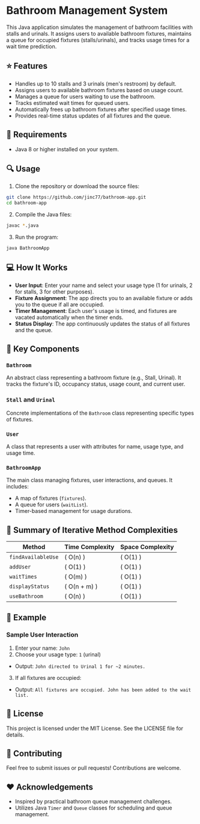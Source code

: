 # Bathroom Management System

This Java application simulates the management of bathroom facilities with stalls and urinals. It assigns users to available bathroom fixtures, maintains a queue for occupied fixtures (stalls/urinals), and tracks usage times for a wait time prediction.

## ⭐ Features
- Handles up to 10 stalls and 3 urinals (men's restroom) by default.
- Assigns users to available bathroom fixtures based on usage count.
- Manages a queue for users waiting to use the bathroom.
- Tracks estimated wait times for queued users.
- Automatically frees up bathroom fixtures after specified usage times.
- Provides real-time status updates of all fixtures and the queue.

## 🚧 Requirements
- Java 8 or higher installed on your system.

## 🔍 Usage
1. Clone the repository or download the source files:
```bash
git clone https://github.com/jinc77/bathroom-app.git
cd bathroom-app
```

2. Compile the Java files:
```bash
javac *.java
```

3. Run the program:
```bash
java BathroomApp
```

## 💻 How It Works
- **User Input**: Enter your name and select your usage type (1 for urinals, 2 for stalls, 3 for other purposes).
- **Fixture Assignment**: The app directs you to an available fixture or adds you to the queue if all are occupied.
- **Timer Management**: Each user's usage is timed, and fixtures are vacated automatically when the timer ends.
- **Status Display**: The app continuously updates the status of all fixtures and the queue.

## 🌟 Key Components
### `Bathroom`
An abstract class representing a bathroom fixture (e.g., Stall, Urinal). It tracks the fixture's ID, occupancy status, usage count, and current user.

### `Stall` and `Urinal`
Concrete implementations of the `Bathroom` class representing specific types of fixtures.

### `User`
A class that represents a user with attributes for name, usage type, and usage time.

### `BathroomApp`
The main class managing fixtures, user interactions, and queues. It includes:
- A map of fixtures (`fixtures`).
- A queue for users (`waitList`).
- Timer-based management for usage durations.

## 🔄 Summary of Iterative Method Complexities
| Method             | Time Complexity  | Space Complexity |
|--------------------|------------------|------------------|
| `findAvailableUse` | \( O(n) \)       | \( O(1) \)       |
| `addUser`          | \( O(1) \)       | \( O(1) \)       |
| `waitTimes`        | \( O(m) \)       | \( O(1) \)       |
| `displayStatus`    | \( O(n + m) \)   | \( O(1) \)       |
| `useBathroom`      | \( O(n) \)       | \( O(1) \)       |

## 💾 Example
### Sample User Interaction
1. Enter your name: `John`
2. Choose your usage type: `1` (urinal)
- Output: `John directed to Urinal 1 for ~2 minutes.`
3. If all fixtures are occupied:
- Output: `All fixtures are occupied. John has been added to the wait list.`

## 🧠 License
This project is licensed under the MIT License. See the LICENSE file for details.

## 📝 Contributing
Feel free to submit issues or pull requests! Contributions are welcome.

## ❤️ Acknowledgements
- Inspired by practical bathroom queue management challenges.
- Utilizes Java `Timer` and `Queue` classes for scheduling and queue management.
